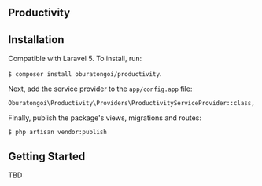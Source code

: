 ## Productivity

## Installation
Compatible with Laravel 5. To install, run:

`$ composer install oburatongoi/productivity`.

Next, add the service provider to the `app/config.app` file:

`Oburatongoi\Productivity\Providers\ProductivityServiceProvider::class,`

Finally, publish the package's views, migrations and routes:

`$ php artisan vendor:publish`

## Getting Started

TBD
